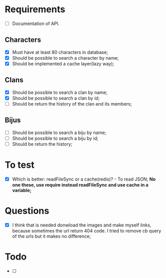 # Requirements
- [ ] Documentation of API.

## Characters
- [x] Must have at least 80 characters in database;
- [x] Should be possible to search a character by name;
- [x] Should be implemented a cache layer(lazy way);

## Clans
- [x] Should be possible to search a clan by name;
- [x] Should be possible to search a clan by id;
- [ ] Should be return the history of the clan and its members;

## Bijus
- [ ] Should be possible to search a biju by name;
- [ ] Should be possible to search a biju by id;
- [ ] Should be return the history;

# To test
- [x] Which is better: readFileSync or a cache(redis)? - To read JSON;
  __No one these, use require instead readFileSync and use cache in a variable;__

# Questions
- [x] I think that is needed donwload the images and make myself links, because sometimes the url return 404 code. I tried to remove cb query of the urls but it makes no difference;

# Todo
- [ ] 
